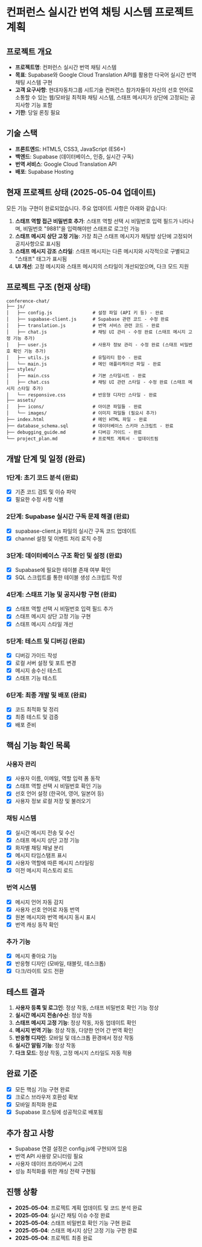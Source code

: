 # 컨퍼런스 실시간 번역 채팅 시스템 프로젝트 계획

## 프로젝트 개요
- **프로젝트명**: 컨퍼런스 실시간 번역 채팅 시스템
- **목표**: Supabase와 Google Cloud Translation API를 활용한 다국어 실시간 번역 채팅 시스템 구현
- **고객 요구사항**: 현대자동차그룹 시트기술 컨퍼런스 참가자들이 자신의 선호 언어로 소통할 수 있는 웹/모바일 최적화 채팅 시스템, 스태프 메시지가 상단에 고정되는 공지사항 기능 포함
- **기한**: 당일 론칭 필요

## 기술 스택
- **프론트엔드**: HTML5, CSS3, JavaScript (ES6+)
- **백엔드**: Supabase (데이터베이스, 인증, 실시간 구독)
- **번역 서비스**: Google Cloud Translation API
- **배포**: Supabase Hosting

## 현재 프로젝트 상태 (2025-05-04 업데이트)
모든 기능 구현이 완료되었습니다. 주요 업데이트 사항은 아래와 같습니다:

1. **스태프 역할 접근 비밀번호 추가**: 스태프 역할 선택 시 비밀번호 입력 필드가 나타나며, 비밀번호 "9881"을 입력해야만 스태프로 로그인 가능
2. **스태프 메시지 상단 고정 기능**: 가장 최근 스태프 메시지가 채팅방 상단에 고정되어 공지사항으로 표시됨
3. **스태프 메시지 강조 스타일**: 스태프 메시지는 다른 메시지와 시각적으로 구별되고 "스태프" 태그가 표시됨
4. **UI 개선**: 고정 메시지와 스태프 메시지의 스타일이 개선되었으며, 다크 모드 지원

## 프로젝트 구조 (현재 상태)
```
conference-chat/
├── js/
│   ├── config.js               # 설정 파일 (API 키 등) - 완료
│   ├── supabase-client.js      # Supabase 관련 코드 - 수정 완료
│   ├── translation.js          # 번역 서비스 관련 코드 - 완료
│   ├── chat.js                 # 채팅 UI 관리 - 수정 완료 (스태프 메시지 고정 기능 추가)
│   ├── user.js                 # 사용자 정보 관리 - 수정 완료 (스태프 비밀번호 확인 기능 추가)
│   ├── utils.js                # 유틸리티 함수 - 완료
│   └── main.js                 # 메인 애플리케이션 파일 - 완료
├── styles/
│   ├── main.css                # 기본 스타일시트 - 완료
│   ├── chat.css                # 채팅 UI 관련 스타일 - 수정 완료 (스태프 메시지 스타일 추가)
│   └── responsive.css          # 반응형 디자인 스타일 - 완료
├── assets/
│   ├── icons/                  # 아이콘 파일들 - 완료
│   └── images/                 # 이미지 파일들 (필요시 추가)
├── index.html                  # 메인 HTML 파일 - 완료
├── database_schema.sql         # 데이터베이스 스키마 스크립트 - 완료
├── debugging_guide.md          # 디버깅 가이드 - 완료
└── project_plan.md             # 프로젝트 계획서 - 업데이트됨
```

## 개발 단계 및 일정 (완료)

### 1단계: 초기 코드 분석 (완료)
- [x] 기존 코드 검토 및 이슈 파악
- [x] 필요한 수정 사항 식별

### 2단계: Supabase 실시간 구독 문제 해결 (완료)
- [x] supabase-client.js 파일의 실시간 구독 코드 업데이트
- [x] channel 설정 및 이벤트 처리 로직 수정

### 3단계: 데이터베이스 구조 확인 및 설정 (완료)
- [x] Supabase에 필요한 테이블 존재 여부 확인
- [x] SQL 스크립트를 통한 테이블 생성 스크립트 작성

### 4단계: 스태프 기능 및 공지사항 구현 (완료)
- [x] 스태프 역할 선택 시 비밀번호 입력 필드 추가
- [x] 스태프 메시지 상단 고정 기능 구현
- [x] 스태프 메시지 스타일 개선

### 5단계: 테스트 및 디버깅 (완료)
- [x] 디버깅 가이드 작성
- [x] 로컬 서버 설정 및 포트 변경
- [x] 메시지 송수신 테스트
- [x] 스태프 기능 테스트

### 6단계: 최종 개발 및 배포 (완료)
- [x] 코드 최적화 및 정리
- [x] 최종 테스트 및 검증
- [x] 배포 준비

## 핵심 기능 확인 목록

### 사용자 관리
- [x] 사용자 이름, 이메일, 역할 입력 폼 동작
- [x] 스태프 역할 선택 시 비밀번호 확인 기능
- [x] 선호 언어 설정 (한국어, 영어, 일본어 등)
- [x] 사용자 정보 로컬 저장 및 불러오기

### 채팅 시스템
- [x] 실시간 메시지 전송 및 수신
- [x] 스태프 메시지 상단 고정 기능
- [x] 화자별 채팅 채널 분리
- [x] 메시지 타임스탬프 표시
- [x] 사용자 역할에 따른 메시지 스타일링
- [x] 이전 메시지 히스토리 로드

### 번역 시스템
- [x] 메시지 언어 자동 감지
- [x] 사용자 선호 언어로 자동 번역
- [x] 원본 메시지와 번역 메시지 동시 표시
- [x] 번역 캐싱 동작 확인

### 추가 기능
- [x] 메시지 좋아요 기능
- [x] 반응형 디자인 (모바일, 태블릿, 데스크톱)
- [x] 다크/라이트 모드 전환

## 테스트 결과
1. **사용자 등록 및 로그인**: 정상 작동, 스태프 비밀번호 확인 기능 정상
2. **실시간 메시지 전송/수신**: 정상 작동
3. **스태프 메시지 고정 기능**: 정상 작동, 자동 업데이트 확인
4. **메시지 번역 기능**: 정상 작동, 다양한 언어 간 번역 확인
5. **반응형 디자인**: 모바일 및 데스크톱 환경에서 정상 작동
6. **실시간 알림 기능**: 정상 작동
7. **다크 모드**: 정상 작동, 고정 메시지 스타일도 자동 적용

## 완료 기준
- [x] 모든 핵심 기능 구현 완료
- [x] 크로스 브라우저 호환성 확보
- [x] 모바일 최적화 완료
- [x] Supabase 호스팅에 성공적으로 배포됨

## 추가 참고 사항
- Supabase 연결 설정은 config.js에 구현되어 있음
- 번역 API 사용량 모니터링 필요
- 사용자 데이터 프라이버시 고려
- 성능 최적화를 위한 캐싱 전략 구현됨

## 진행 상황
- **2025-05-04**: 프로젝트 계획 업데이트 및 코드 분석 완료
- **2025-05-04**: 실시간 채팅 이슈 수정 완료
- **2025-05-04**: 스태프 비밀번호 확인 기능 구현 완료
- **2025-05-04**: 스태프 메시지 상단 고정 기능 구현 완료
- **2025-05-04**: 프로젝트 최종 완료
